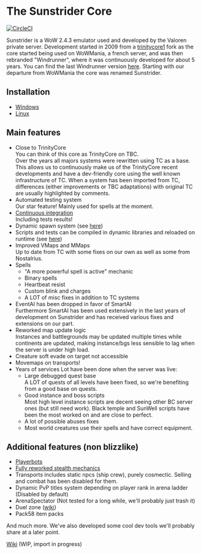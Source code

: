 # The Sunstrider Core

[![CircleCI](https://circleci.com/gh/kelno/sunstrider-core/tree/master.svg?style=svg)](https://circleci.com/gh/kelno/sunstrider-core/tree/master)

Sunstrider is a WoW 2.4.3 emulator used and developed by the Valoren private server.
Development started in 2009 from a [trinitycore1](https://bitbucket.org/KPsN/trinitycore-243) fork as the core started being used on WoWMania, a french server, and was then rebranded "Windrunner", where it was continuously developed for about 5 years. You can find the last Windrunner version [here](https://github.com/kelno/windrunner). Starting with our departure from WoWMania the core was renamed Sunstrider.

## Installation

* [Windows](/doc/install_win.md)
* [Linux](/doc/install_linux.md)
 
## Main features

* Close to TrinityCore  
You can think of this core as TrinityCore on TBC.  
Over the years all majors systems were rewritten using TC as a base. This allows us to continuously make us of the TrinityCore recent developments and have a dev-friendly core using the well known infrastructure of TC. 
When a system has been imported from TC, differences (either improvements or TBC adaptations) with original TC are usually highlighted by comments.
* Automated testing system  
Our star feature! Mainly used for spells at the moment.
* [Continuous integration](https://travis-ci.org/sunstrider/sunstrider-core)  
Including tests results!
* Dynamic spawn system (see [here](https://github.com/TrinityCore/TrinityCore/pull/19056))
* Scripts and tests can be compiled in dynamic libraries and reloaded on runtime (see [here](https://trinitycore.atlassian.net/wiki/spaces/tc/pages/18874377/Using+the+script+hotswapping+system))
* Improved VMaps and MMaps  
Up to date from TC with some fixes on our own as well as some from Nostalrius.
* Spells
    * "A more powerful spell is active" mechanic
    * Binary spells
    * Heartbeat resist
    * Custom blink and charges
    * A LOT of misc fixes in addition to TC systems
* EventAI has been dropped in favor of SmartAI  
Furthermore SmartAI has been used extensively in the last years of development on Sunstrider and has received various fixes and extensions on our part.
* Reworked map update logic  
Instances and battlegrounds may be updated multiple times while continents are updated, making instance/bgs less sensible to lag when the server is under high load.
* Creature soft evade on target not accessible
* Movemaps on transports!
* Years of services
Lot have been done when the server was live:
    * Large debugged quest base  
A LOT of quests of all levels have been fixed, so we're benefiting from a good base on quests.
    * Good instance and boss scripts  
Most high level instance scripts are decent seeing other BC server ones (but still need work). Black temple and SunWell scripts have been the most worked on and are close to perfect.
    * A lot of possible abuses fixes  
    * Most world creatures use their spells and have correct equipment.

## Additional features (non blizzlike)

* [Playerbots](https://github.com/ike3/mangosbot)
* [Fully reworked stealth mechanics](http://wiki.valoren.org/index.php/Stealth_mechanics)
* Transports includes static npcs (ship crew), purely cosmectic. Selling and combat has been disabled for them.
* Dynamic PvP titles system depending on player rank in arena ladder (Disabled by default)
* ArenaSpectator (Not tested for a long while, we'll probably just trash it)
* Duel zone ([wiki](https://github.com/ValorenWoW/sunstrider-core/wiki/Duel-zone-(custom-feature)))
* Pack58 item packs


And much more. We've also developed some cool dev tools we'll probably share at a later point.

[Wiki](https://github.com/ValorenWoW/sunstrider-core/wiki) (WIP, import in progress)
